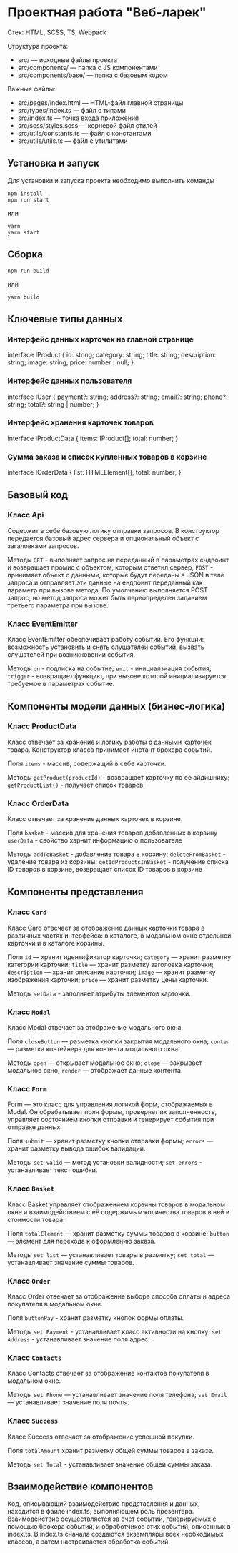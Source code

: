 # Проектная работа "Веб-ларек"

Стек: HTML, SCSS, TS, Webpack

Структура проекта:
- src/ — исходные файлы проекта
- src/components/ — папка с JS компонентами
- src/components/base/ — папка с базовым кодом

Важные файлы:
- src/pages/index.html — HTML-файл главной страницы
- src/types/index.ts — файл с типами
- src/index.ts — точка входа приложения
- src/scss/styles.scss — корневой файл стилей
- src/utils/constants.ts — файл с константами
- src/utils/utils.ts — файл с утилитами

## Установка и запуск
Для установки и запуска проекта необходимо выполнить команды

```
npm install
npm run start
```

или

```
yarn
yarn start
```
## Сборка

```
npm run build
```

или

```
yarn build
```

## Ключевые типы данных
### Интерфейс данных карточек на главной странице 
interface IProduct {
    id: string;
    category: string;
    title: string;
    description: string;
    image: string;
    price: number | null;
}

### Интерфейс данных пользователя 
interface IUser {
    payment?: string;
    address?: string;
    email?: string;
    phone?: string;
    total?: string | number;
}

### Интерфейс хранения карточек товаров
interface IProductData {
    items: IProduct[];
    total: number;
}

### Сумма заказа и список  купленных товаров в корзине
interface IOrderData {
	list: HTMLElement[];
	total: number;
}


## Базовый код
### Класс Api
Содержит в себе базовую логику отправки запросов. В конструктор передается базовый адрес сервера и опциональный объект с загаловками запросов.

Методы
``` GET ``` - выполняет запрос на переданный в параметрах ендпоинт и возвращает промис с объектом, которым ответил сервер;
``` POST ``` - принимает объект с данными, которые будут переданы в JSON в теле запроса и отправляет эти данные на ендпоинт переданный как параметр при вызове метода. По умолчанию выполняется POST запрос, но метод запроса может быть переопределен заданием третьего параметра при вызове.

### Класс EventEmitter
Класс EventEmitter обеспечивает работу событий. Его функции: возможность установить и снять слушателей событий, вызвать слушателей при возникновении события.

Методы
``` on ``` - подписка на событие;
``` emit ``` - инициалзиация события;
``` trigger ``` - возвращает функцию, при вызове которой инициализируется требуемое в параметрах событие.



## Компоненты модели данных (бизнес-логика)
### Класс ProductData
Класс отвечает за хранение и логику работы с данными карточек товара.
Конструктор класса принимает инстант брокера событий.

Поля
``` items ``` - массив, содержащий в себе карточки.

Методы
``` getProduct(productId) ``` - возвращает карточку по ее айдишнику;
``` getProductList() ``` - получает список товаров.

### Класс OrderData
Класс отвечает за хранение данных карточек в корзине.

Поля
``` basket ``` - массив для хранения товаров добавленных в корзину
``` userData ``` - свойство харнит информацию о пользователе

Методы
``` addToBasket ```  - добавление товара в корзину;
``` deleteFromBasket ``` - удаление товара из корзины;
``` getIdProductsInBasket ``` - получение списка ID товаров в корзине, возвращает список ID товаров в корзине

## Компоненты представления
### Класс ```Card```
Класс Card отвечает за отображение данных карточки товара в различных частях интерфейса: в каталоге, в модальном окне отдельной карточки и в каталоге корзины.

Поля
``` id ``` — хранит идентификатор карточки;
``` category ``` — хранит разметку категории карточки;
``` title ``` — хранит разметку заголовка карточки;
``` description ``` — хранит описание карточки;
``` image ``` — хранит разметку изображения карточки;
``` price ``` — хранит разметку цены карточки.

Методы
``` setData ``` - заполняет атрибуты элементов карточки.

### Класс ```Modal```
Класс Modal отвечает за отображение модального окна.

Поля
``` closeButton ``` — разметка кнопки закрытия модального окна;
``` conten ``` — разметка контейнера для контента модального окна.

Методы
``` open ``` — открывает модальное окно;
``` close ``` — закрывает модальное окно;
``` render ``` — отображает данные контента.

### Класс ```Form```
Form — это класс для управления логикой форм, отображаемых в Modal. Он обрабатывает поля формы, проверяет их заполненность, управляет состоянием кнопки отправки и генерирует события при отправке данных.

Поля 
``` submit ``` — хранит разметку кнопки отправки формы;
``` errors ``` — хранит разметку вывода ошибок валидации.

Методы
``` set valid ``` — метод установки валидности;
``` set errors ``` - устанавливает текст ошибки.

### Класс ```Basket```
Класс Basket управляет отображением корзины товаров в модальном окне и взаимодействием с её содержимым:количества товаров в ней и стоимости товара.

Поля
``` totalElement ``` — хранит разметку cуммы товаров в корзине;
``` button ``` — элемент для перехода к оформлению заказа.

Методы
``` set list ``` — устанавливает товары в разметку;
``` set total ``` — устанавливает значение суммы товаров.

### Класс ```Order```
Класс Order отвечает за отображение выбора способа оплаты и адреса покупателя в модальном окне.

Поля
``` buttonPay ``` - хранит разметку кнопок формы оплаты.

Методы 
``` set Payment ``` - устанавливает класс активности на кнопку;
``` set Address ``` - устанавливает значение поля адрес.

### Класс ```Contacts```
Класс Contacts отвечает за отображение контактов покупателя в модальном окне.

Методы 
``` set Phone ``` — устанавливает значение поля телефона;
``` set Email ``` — устанавливает значение поля почты.

### Класс ```Success```
Класс Success отвечает за отображение успешной покупки.

Поля
``` totalAmount ``` хранит разметку общей суммы товаров в заказе.

Методы
``` set Total ``` - устанавливает значение общей суммы заказа.

## Взаимодействие компонентов
Код, описывающий взаимодействие представления и данных, находится в файле index.ts, выполняющем роль презентера.
Взаимодействие осуществляется за счёт событий, генерируемых с помощью брокера событий, и обработчиков этих событий, описанных в index.ts.
В index.ts сначала создаются экземпляры всех необходимых классов, а затем настраивается обработка событий.